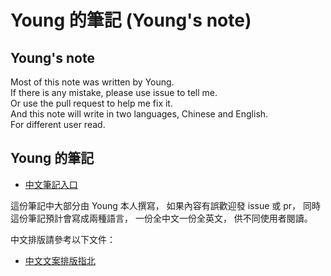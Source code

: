 # Young 的筆記 (Young's note)

## Young's note

Most of this note was written by Young.  
If there is any mistake, please use issue to tell me.  
Or use the pull request to help me fix it.  
And this note will write in two languages, Chinese and English.  
For different user read.  

## Young 的筆記

- [中文筆記入口](/docs/中文/參閱.md)

這份筆記中大部分由 Young 本人撰寫，
如果內容有誤歡迎發 issue 或 pr，
同時這份筆記預計會寫成兩種語言，
一份全中文一份全英文，
供不同使用者閱讀。  

中文排版請參考以下文件：  

- [中文文案排版指北](https://github.com/sparanoid/chinese-copywriting-guidelines)
